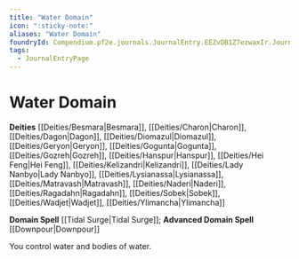 ```yaml
---
title: "Water Domain"
icon: ":sticky-note:"
aliases: "Water Domain"
foundryId: Compendium.pf2e.journals.JournalEntry.EEZvDB1Z7ezwaxIr.JournalEntryPage.U8WVR6EDfmUaMCbu
tags:
  - JournalEntryPage
---
```


# Water Domain
**Deities** [[Deities/Besmara|Besmara]], [[Deities/Charon|Charon]], [[Deities/Dagon|Dagon]], [[Deities/Diomazul|Diomazul]], [[Deities/Geryon|Geryon]], [[Deities/Gogunta|Gogunta]], [[Deities/Gozreh|Gozreh]], [[Deities/Hanspur|Hanspur]], [[Deities/Hei Feng|Hei Feng]], [[Deities/Kelizandri|Kelizandri]], [[Deities/Lady Nanbyo|Lady Nanbyo]], [[Deities/Lysianassa|Lysianassa]], [[Deities/Matravash|Matravash]], [[Deities/Naderi|Naderi]], [[Deities/Ragadahn|Ragadahn]], [[Deities/Sobek|Sobek]], [[Deities/Wadjet|Wadjet]], [[Deities/Ylimancha|Ylimancha]]

**Domain Spell** [[Tidal Surge|Tidal Surge]]; **Advanced Domain Spell** [[Downpour|Downpour]]

You control water and bodies of water.